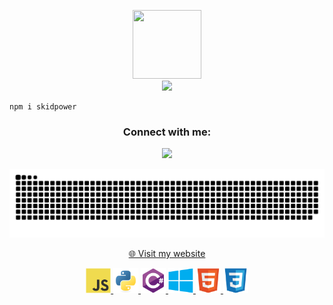 <p align="center">
  <img src="https://github.githubassets.com/images/mona-loading-dark.gif" width="110" height="110"/>
  <br>
  <a href="https://home.cracky-drinks.vodka">
    <img src="https://readme-typing-svg.herokuapp.com?font=VT323&size=105&color=790000&center=true&vCenter=true&width=1400&height=150&lines=I+am+not+a+Developer!;You+still+here?;Fuck+off!!!">
  </a>
</p>

```sh-session
npm i skidpower
```

<h3 align="center">Connect with me:</h3>
<p align="center">
  <a href="[https://discord.com/users/507464069100601363](https://discord.c99.nl/widget/theme-5/507464069100601363.png)">
    <img src="https://discord.c99.nl/widget/theme-4/507464069100601363.png">
  </a>
</p>


<p align="center">
  <a href="https://home.cracky-drinks.vodka">
    <a href="https://cracky-drinks.vodka" target="_blank"><img src="https://raw.githubusercontent.com/platane/snk/output/github-contribution-grid-snake-dark.svg" alt="sneke"></a>
  </a>
</p>

<p align="center">
  <a href="https://hub.cracky-drinks.vodka">🌐 Visit my website</a>
</p>

<p align="center">
  <a href="https://developer.mozilla.org/en-US/docs/Web/JavaScript" target="_blank">
    <img src="https://raw.githubusercontent.com/devicons/devicon/master/icons/javascript/javascript-original.svg" alt="JavaScript" width="40" height="40"/>
  </a>
  <a href="https://www.python.org/" target="_blank">
    <img src="https://raw.githubusercontent.com/devicons/devicon/master/icons/python/python-original.svg" alt="Python" width="40" height="40"/>
  </a>
  <a href="https://docs.microsoft.com/en-us/dotnet/csharp/" target="_blank">
    <img src="https://raw.githubusercontent.com/devicons/devicon/master/icons/csharp/csharp-original.svg" alt="C#" width="40" height="40"/>
  </a>
  <a href="https://en.wikipedia.org/wiki/Batch_file" target="_blank">
    <img src="https://raw.githubusercontent.com/devicons/devicon/master/icons/windows8/windows8-original.svg" alt="Batch" width="40" height="40"/>
  </a>
  <a href="https://developer.mozilla.org/en-US/docs/Web/HTML" target="_blank">
    <img src="https://raw.githubusercontent.com/devicons/devicon/master/icons/html5/html5-original.svg" alt="HTML" width="40" height="40"/>
  </a>
  <a href="https://developer.mozilla.org/en-US/docs/Web/CSS" target="_blank">
    <img src="https://raw.githubusercontent.com/devicons/devicon/master/icons/css3/css3-original.svg" alt="CSS" width="40" height="40"/>
  </a>
</p>
